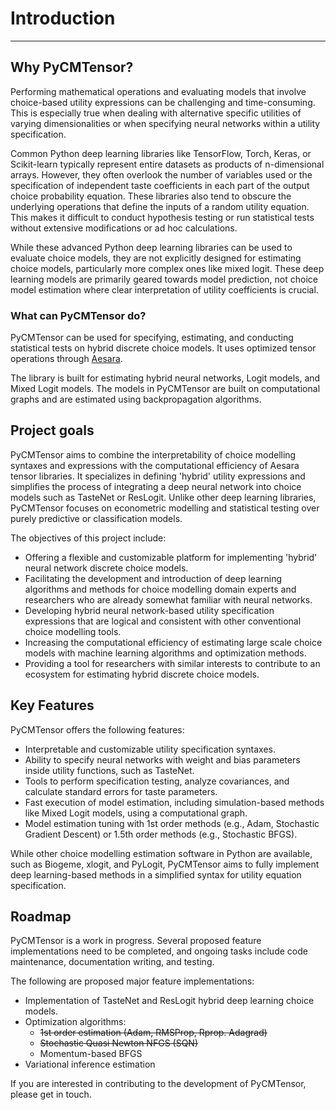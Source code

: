 # Introduction

---

## Why PyCMTensor?

Performing mathematical operations and evaluating models that involve choice-based utility expressions can be challenging and time-consuming. This is especially true when dealing with alternative specific utilities of varying dimensionalities or when specifying neural networks within a utility specification.

Common Python deep learning libraries like TensorFlow, Torch, Keras, or Scikit-learn typically represent entire datasets as products of n-dimensional arrays. However, they often overlook the number of variables used or the specification of independent taste coefficients in each part of the output choice probability equation.
These libraries also tend to obscure the underlying operations that define the inputs of a random utility equation. This makes it difficult to conduct hypothesis testing or run statistical tests without extensive modifications or ad hoc calculations.

While these advanced Python deep learning libraries can be used to evaluate choice models, they are not explicitly designed for estimating choice models, particularly more complex ones like mixed logit. These deep learning models are primarily geared towards model prediction, not choice model estimation where clear interpretation of utility coefficients is crucial.

### What can PyCMTensor do?

PyCMTensor can be used for specifying, estimating, and conducting statistical tests on hybrid discrete choice models. It uses optimized tensor operations through [Aesara](https://aesara.readthedocs.io/en/latest/). 

The library is built for estimating hybrid neural networks, Logit models, and Mixed Logit models. The models in PyCMTensor are built on computational graphs and are estimated using backpropagation algorithms.

## Project goals

PyCMTensor aims to combine the interpretability of choice modelling syntaxes and expressions with the computational efficiency of Aesara tensor libraries. It specializes in defining 'hybrid' utility expressions and simplifies the process of integrating a deep neural network into choice models such as TasteNet or ResLogit. Unlike other deep learning libraries, PyCMTensor focuses on econometric modelling and statistical testing over purely predictive or classification models.

The objectives of this project include:

- Offering a flexible and customizable platform for implementing 'hybrid' neural network discrete choice models.
- Facilitating the development and introduction of deep learning algorithms and methods for choice modelling domain experts and researchers who are already somewhat familiar with neural networks.
- Developing hybrid neural network-based utility specification expressions that are logical and consistent with other conventional choice modelling tools.
- Increasing the computational efficiency of estimating large scale choice models with machine learning algorithms and optimization methods.
- Providing a tool for researchers with similar interests to contribute to an ecosystem for estimating hybrid discrete choice models.

## Key Features

PyCMTensor offers the following features:

- Interpretable and customizable utility specification syntaxes.
- Ability to specify neural networks with weight and bias parameters inside utility functions, such as TasteNet.
- Tools to perform specification testing, analyze covariances, and calculate standard errors for taste parameters.
- Fast execution of model estimation, including simulation-based methods like Mixed Logit models, using a computational graph.
- Model estimation tuning with 1st order methods (e.g., Adam, Stochastic Gradient Descent) or 1.5th order methods (e.g., Stochastic BFGS).

While other choice modelling estimation software in Python are available, such as Biogeme, xlogit, and PyLogit, PyCMTensor aims to fully implement deep learning-based methods in a simplified syntax for utility equation specification.

## Roadmap

PyCMTensor is a work in progress. Several proposed feature implementations need to be completed, and ongoing tasks include code maintenance, documentation writing, and testing. 

The following are proposed major feature implementations:

- Implementation of TasteNet and ResLogit hybrid deep learning choice models.
- Optimization algorithms:
  - ~~1st order estimation (Adam, RMSProp, Rprop. Adagrad)~~
  - ~~Stochastic Quasi Newton NFGS (SQN)~~
  - Momentum-based BFGS
- Variational inference estimation

If you are interested in contributing to the development of PyCMTensor, please get in touch.